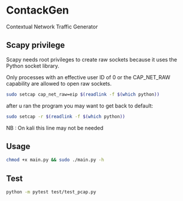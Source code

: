 # ContackGen

Contextual Network Traffic Generator

## Scapy privilege

Scapy needs root privileges to create raw sockets because it uses the Python socket library. 

Only processes with an effective user ID of 0 or the CAP_NET_RAW capability are allowed to open raw sockets.

```bash
sudo setcap cap_net_raw=eip $(readlink -f $(which python))
```

after u ran the program you may want to get back to default:
```bash
sudo setcap -r $(readlink -f $(which python))
```
NB : On kali this line may not be needed

## Usage

```bash
chmod +x main.py && sudo ./main.py -h
```

## Test

```bash
python -m pytest test/test_pcap.py
```

